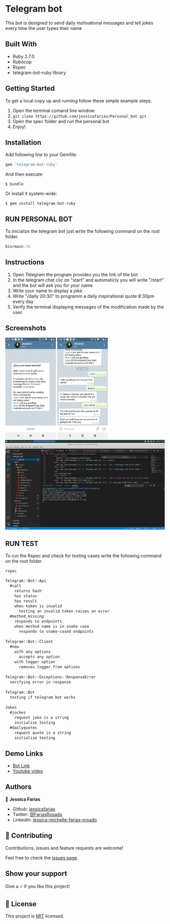 # Telegram bot
This bot is designed to send daily motivational messages and tell jokes every time the user types their name

## Built With

- Ruby 2.7.0
- Rubocop
- Rspec
- telegram-bot-ruby library

## Getting Started

To get a local copy up and running follow these simple example steps.

1. Open the terminal comand line window
2. `git clone https://github.com/jessicafarias/Personal_bot.git`
3. Open the spec folder and run the personal bot
4. Enjoy!

## Installation

Add following line to your Gemfile:

```ruby
gem 'telegram-bot-ruby'
```

And then execute:

```shell
$ bundle
```

Or install it system-wide:

```shell
$ gem install telegram-bot-ruby
```

## RUN PERSONAL BOT

To inicialize the telegram bot just write the following command on the root folder.

```ruby 
bin/main.rb 
``` 

## Instructions
1. Open Telegram the program provides you the link of the bot
2. In the telegram chat clic on "start" and automaticly you will write "/start" and the bot will ask you for your name
3. Write your name to display a joke
4. Write "/daily 20:30" to programm a daily inspirational quote 8:30pm every day
5. Verify the terminal displaying messages of the modification made by the user.

## Screenshots
![screenshot](assets/images/screenshot2.jpeg)
![screenshot](assets/images/screenshot.jpeg)
![screenshot](assets/images/screenshot3.jpeg)


## RUN TEST

To run the Rspec and check for testing cases write the following command on the root folder.

```ruby 
rspec 
``` 

```shell
Telegram::Bot::Api
  #call
    returns hash
    has status
    has result
    when token is invalid
      testing an invalid token raises an error
  #method_missing
    responds to endpoints
    when method name is in snake case
      responds to snake-cased endpoints

Telegram::Bot::Client
  #new
    with any options
      accepts any option
    with logger option
      removes logger from options

Telegram::Bot::Exceptions::ResponseError
  verifying error in response

Telegram::Bot
  testing if telegram bot works

Jokes
  #jockes
    request joke is a string
    initialize testing
  #dailyquotes
    request quote is a string
    initialize testing
``` 
## Demo Links 

- [Bot Link](https://web.telegram.org/#/im?p=@jessibot_bot)
- [Youtube video](https://www.youtube.com/watch?v=DGkzwaXBn2k)

## Authors

👤 **Jessica Farias**

- Github: [jessicafarias](https://github.com/jessicafarias)
- Twitter: [@FariasRosado](https://twitter.com/FariasRosado)
- Linkedin: [jessica-michelle-farias-rosado](https://www.linkedin.com/in/jessica-michelle-farias-rosado/)


## 🤝 Contributing

Contributions, issues and feature requests are welcome!

Feel free to check the [issues page](issues/).

## Show your support

Give a ⭐️ if you like this project!

## 📝 License

This project is [MIT](LICENSE) licensed.